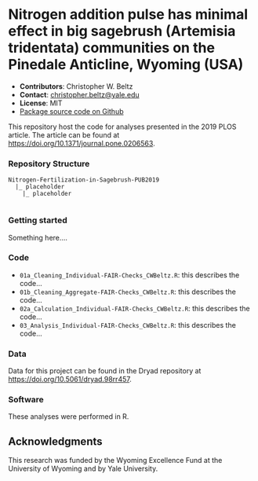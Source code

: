 # Nitrogen addition pulse has minimal effect in big sagebrush (Artemisia tridentata) communities on the Pinedale Anticline, Wyoming (USA)

- **Contributors**: Christopher W. Beltz
- **Contact**: christopher.beltz@yale.edu
- **License**: MIT
- [Package source code on Github](https://github.com/cwbeltz/Nitrogen-Fertilization-in-Sagebrush-PUB2019)

This repository host the code for analyses presented in the 2019 PLOS article. The article can be found at https://doi.org/10.1371/journal.pone.0206563.

### Repository Structure

```
Nitrogen-Fertilization-in-Sagebrush-PUB2019
  |_ placeholder
    |_ placeholder
   
```

### Getting started

Something here....



### Code 

* `01a_Cleaning_Individual-FAIR-Checks_CWBeltz.R`: this describes the code...
* `01b_Cleaning_Aggregate-FAIR-Checks_CWBeltz.R`: this describes the code...
* `02a_Calculation_Individual-FAIR-Checks_CWBeltz.R`: this describes the code...
* `03_Analysis_Individual-FAIR-Checks_CWBeltz.R`: this describes the code...



### Data

Data for this project can be found in the Dryad repository at https://doi.org/10.5061/dryad.98rr457.



### Software

These analyses were performed in R.



## Acknowledgments

This research was funded by the Wyoming Excellence Fund at the University of Wyoming and by Yale University.
